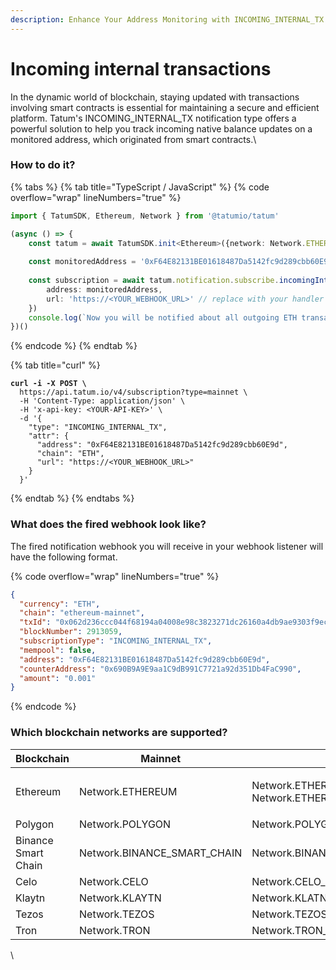 ```yaml
---
description: Enhance Your Address Monitoring with INCOMING_INTERNAL_TX Notifications
---
```


# Incoming internal transactions

In the dynamic world of blockchain, staying updated with transactions involving smart contracts is essential for maintaining a secure and efficient platform. Tatum's INCOMING\_INTERNAL\_TX notification type offers a powerful solution to help you track incoming native balance updates on a monitored address, which originated from smart contracts.\


### How to do it?

{% tabs %}
{% tab title="TypeScript / JavaScript" %}
{% code overflow="wrap" lineNumbers="true" %}
```typescript
import { TatumSDK, Ethereum, Network } from '@tatumio/tatum'

(async () => {
    const tatum = await TatumSDK.init<Ethereum>({network: Network.ETHEREUM})
    
    const monitoredAddress = '0xF64E82131BE01618487Da5142fc9d289cbb60E9d'
    
    const subscription = await tatum.notification.subscribe.incomingInternalTx({
        address: monitoredAddress,
        url: 'https://<YOUR_WEBHOOK_URL>' // replace with your handler URL
    })
    console.log(`Now you will be notified about all outgoing ETH transactions on ${monitoredAddress}`)
})()
```
{% endcode %}
{% endtab %}

{% tab title="curl" %}
<pre class="language-bash" data-overflow="wrap" data-line-numbers><code class="lang-bash"><strong>curl -i -X POST \
</strong>  https://api.tatum.io/v4/subscription?type=mainnet \
  -H 'Content-Type: application/json' \
  -H 'x-api-key: &#x3C;YOUR-API-KEY>' \
  -d '{
    "type": "INCOMING_INTERNAL_TX",
    "attr": {
      "address": "0xF64E82131BE01618487Da5142fc9d289cbb60E9d",
      "chain": "ETH",
      "url": "https://&#x3C;YOUR_WEBHOOK_URL>"
    }
  }'
</code></pre>
{% endtab %}
{% endtabs %}

### What does the fired webhook look like?

The fired notification webhook you will receive in your webhook listener will have the following format.

{% code overflow="wrap" lineNumbers="true" %}
```json
{
  "currency": "ETH",
  "chain": "ethereum-mainnet",
  "txId": "0x062d236ccc044f68194a04008e98c3823271dc26160a4db9ae9303f9ecfc7bf6",
  "blockNumber": 2913059,
  "subscriptionType": "INCOMING_INTERNAL_TX",
  "mempool": false,
  "address": "0xF64E82131BE01618487Da5142fc9d289cbb60E9d",
  "counterAddress": "0x690B9A9E9aa1C9dB991C7721a92d351Db4FaC990",
  "amount": "0.001"
}
```
{% endcode %}

### Which blockchain networks are supported?

| Blockchain          | Mainnet                       | Testnet                                                    |
| ------------------- | ----------------------------- | ---------------------------------------------------------- |
| Ethereum            | Network.ETHEREUM              | <p>Network.ETHEREUM_SEPOLIA<br>Network.ETHEREUM_GOERLI</p> |
| Polygon             | Network.POLYGON               | Network.POLYGON\_MUMBAI                                    |
| Binance Smart Chain | Network.BINANCE\_SMART\_CHAIN | Network.BINANCE\_SMART\_CHAIN\_TESTNET                     |
| Celo                | Network.CELO                  | Network.CELO\_ALFAJORES                                    |
| Klaytn              | Network.KLAYTN                | Network.KLATN\_BAOBAB                                      |
| Tezos               | Network.TEZOS                 | Network.TEZOS\_TESTNET                                     |
| Tron                | Network.TRON                  | Network.TRON\_SHASTA                                       |

\
